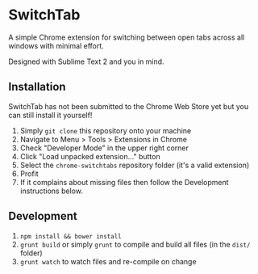 SwitchTab
=========
A simple Chrome extension for switching between open tabs across all windows with minimal effort.

Designed with Sublime Text 2 and you in mind.

## Installation
SwitchTab has not been submitted to the Chrome Web Store yet but you can still install it yourself! 

1. Simply `git clone` this repository onto your machine
2. Navigate to Menu > Tools > Extensions in Chrome
3. Check "Developer Mode" in the upper right corner
4. Click "Load unpacked extension..." button
5. Select the `chrome-switchtabs` repository folder (it's a valid extension)
6. Profit
7. If it complains about missing files then follow the Development instructions below.

## Development
1. `npm install && bower install`
2. `grunt build` or simply `grunt` to compile and build all files (in the `dist/` folder)
3. `grunt watch` to watch files and re-compile on change
